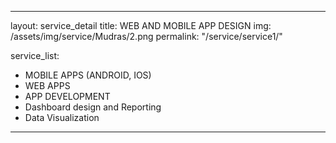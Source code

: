 ---

layout: service_detail
title: WEB AND MOBILE APP DESIGN
img: /assets/img/service/Mudras/2.png
permalink: "/service/service1/"

service_list:  
- MOBILE APPS (ANDROID, IOS)
- WEB APPS
- APP DEVELOPMENT
- Dashboard design and Reporting
- Data Visualization


---